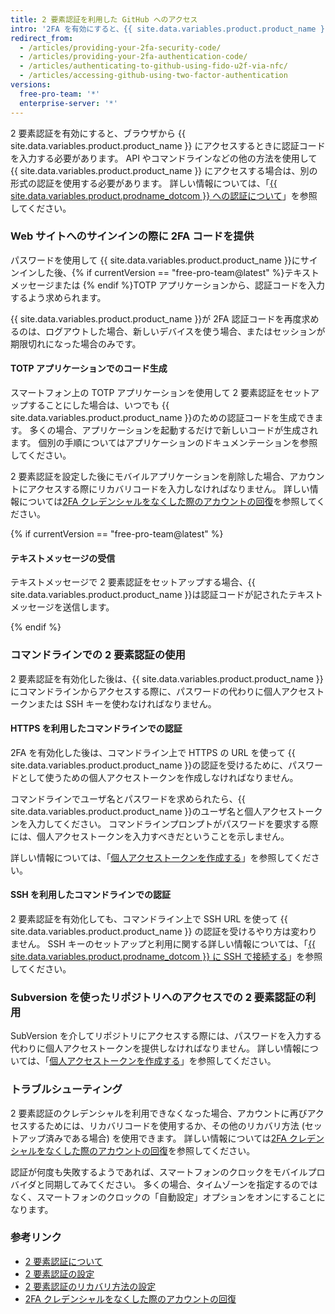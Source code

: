 ```yaml
---
title: 2 要素認証を利用した GitHub へのアクセス
intro: '2FA を有効にすると、{{ site.data.variables.product.product_name }} にサインインするときに、2FA 認証コードとパスワードを入力するように求められます。'
redirect_from:
  - /articles/providing-your-2fa-security-code/
  - /articles/providing-your-2fa-authentication-code/
  - /articles/authenticating-to-github-using-fido-u2f-via-nfc/
  - /articles/accessing-github-using-two-factor-authentication
versions:
  free-pro-team: '*'
  enterprise-server: '*'
---
```


2 要素認証を有効にすると、ブラウザから {{ site.data.variables.product.product_name }} にアクセスするときに認証コードを入力する必要があります。 API やコマンドラインなどの他の方法を使用して {{ site.data.variables.product.product_name }} にアクセスする場合は、別の形式の認証を使用する必要があります。 詳しい情報については、「[{{ site.data.variables.product.prodname_dotcom }} への認証について](/github/authenticating-to-github/about-authentication-to-github)」を参照してください。

### Web サイトへのサインインの際に 2FA コードを提供

パスワードを使用して {{ site.data.variables.product.product_name }}にサインインした後、{% if currentVersion == "free-pro-team@latest" %}テキストメッセージまたは {% endif %}TOTP アプリケーションから、認証コードを入力するよう求められます。

{{ site.data.variables.product.product_name }}が 2FA 認証コードを再度求めるのは、ログアウトした場合、新しいデバイスを使う場合、またはセッションが期限切れになった場合のみです。

#### TOTP アプリケーションでのコード生成

スマートフォン上の TOTP アプリケーションを使用して 2 要素認証をセットアップすることにした場合は、いつでも {{ site.data.variables.product.product_name }}のための認証コードを生成できます。 多くの場合、アプリケーションを起動するだけで新しいコードが生成されます。 個別の手順についてはアプリケーションのドキュメンテーションを参照してください。

2 要素認証を設定した後にモバイルアプリケーションを削除した場合、アカウントにアクセスする際にリカバリコードを入力しなければなりません。 詳しい情報については[2FA クレデンシャルをなくした際のアカウントの回復](/articles/recovering-your-account-if-you-lose-your-2fa-credentials)を参照してください。

{% if currentVersion == "free-pro-team@latest" %}

#### テキストメッセージの受信

テキストメッセージで 2 要素認証をセットアップする場合、{{ site.data.variables.product.product_name }}は認証コードが記されたテキストメッセージを送信します。

{% endif %}

### コマンドラインでの 2 要素認証の使用

2 要素認証を有効化した後は、{{ site.data.variables.product.product_name }} にコマンドラインからアクセスする際に、パスワードの代わりに個人アクセストークンまたは SSH キーを使わなければなりません。

#### HTTPS を利用したコマンドラインでの認証

2FA を有効化した後は、コマンドライン上で HTTPS の URL を使って {{ site.data.variables.product.product_name }}の認証を受けるために、パスワードとして使うための個人アクセストークンを作成しなければなりません。

コマンドラインでユーザ名とパスワードを求められたら、{{ site.data.variables.product.product_name }}のユーザ名と個人アクセストークンを入力してください。 コマンドラインプロンプトがパスワードを要求する際には、個人アクセストークンを入力すべきだということを示しません。

詳しい情報については、「[個人アクセストークンを作成する](/github/authenticating-to-github/creating-a-personal-access-token)」を参照してください。

#### SSH を利用したコマンドラインでの認証

2 要素認証を有効化しても、コマンドライン上で SSH URL を使って {{ site.data.variables.product.product_name }} の認証を受けるやり方は変わりません。 SSH キーのセットアップと利用に関する詳しい情報については、「[{{ site.data.variables.product.prodname_dotcom }} に SSH で接続する](/articles/connecting-to-github-with-ssh/)」を参照してください。

### Subversion を使ったリポジトリへのアクセスでの 2 要素認証の利用

SubVersion を介してリポジトリにアクセスする際には、パスワードを入力する代わりに個人アクセストークンを提供しなければなりません。 詳しい情報については、「[個人アクセストークンを作成する](/github/authenticating-to-github/creating-a-personal-access-token)」を参照してください。

### トラブルシューティング

2 要素認証のクレデンシャルを利用できなくなった場合、アカウントに再びアクセスするためには、リカバリコードを使用するか、その他のリカバリ方法 (セットアップ済みである場合) を使用できます。 詳しい情報については[2FA クレデンシャルをなくした際のアカウントの回復](/articles/recovering-your-account-if-you-lose-your-2fa-credentials)を参照してください。

認証が何度も失敗するようであれば、スマートフォンのクロックをモバイルプロバイダと同期してみてください。 多くの場合、タイムゾーンを指定するのではなく、スマートフォンのクロックの「自動設定」オプションをオンにすることになります。

### 参考リンク

- [2 要素認証について](/articles/about-two-factor-authentication)
- [2 要素認証の設定](/articles/configuring-two-factor-authentication)
- [2 要素認証のリカバリ方法の設定](/articles/configuring-two-factor-authentication-recovery-methods)
- [2FA クレデンシャルをなくした際のアカウントの回復](/articles/recovering-your-account-if-you-lose-your-2fa-credentials)
